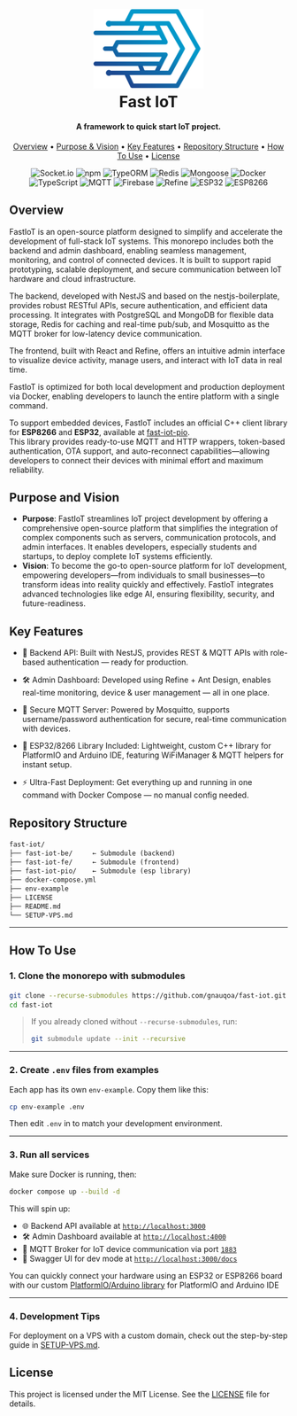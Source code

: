 <div id="top">

<!-- HEADER STYLE: CONSOLE -->
<div align="center">

<h1 align="center">
  <br>
  <a href="http://www.amitmerchant.com/electron-markdownify"><img src="https://raw.githubusercontent.com/gnauqoa/fast-iot-fe/c8f4e737913bd522e44882d34bd66b855ba340f1/public/fast-iot-no-text.svg"alt="Markdownify" width="200"></a>
  <br>Fast IoT
  <br>
</h1>

<h4 align="center">A framework to quick start IoT project.</h4>
</div>

<p align="center">
  <a href="#overview">Overview</a> •
  <a href="#purpose-and-vision">Purpose & Vision</a> •
  <a href="#key-features">Key Features</a> •
  <a href="#repository-structure">Repository Structure</a> •
  <a href="#how-to-use">How To Use</a> •
  <a href="#license">License</a>
</p>

<div align="center"> 


<img src="https://img.shields.io/badge/Socket.io-010101.svg?style=flat-square&logo=socketdotio&logoColor=white" alt="Socket.io">
<img src="https://img.shields.io/badge/npm-CB3837.svg?style=flat-square&logo=npm&logoColor=white" alt="npm">
<img src="https://img.shields.io/badge/TypeORM-FE0803.svg?style=flat-square&logo=TypeORM&logoColor=white" alt="TypeORM">
<img src="https://img.shields.io/badge/Redis-FF4438.svg?style=flat-square&logo=Redis&logoColor=white" alt="Redis">
<img src="https://img.shields.io/badge/Mongoose-F04D35.svg?style=flat-square&logo=Mongoose&logoColor=white" alt="Mongoose">
<img src="https://img.shields.io/badge/Docker-2496ED.svg?style=flat-square&logo=Docker&logoColor=white" alt="Docker">
<img src="https://img.shields.io/badge/TypeScript-3178C6.svg?style=flat-square&logo=TypeScript&logoColor=white" alt="TypeScript">
<img src="https://img.shields.io/badge/MQTT-660066.svg?style=flat-square&logo=MQTT&logoColor=white" alt="MQTT">
<img src="https://img.shields.io/badge/Firebase-FFCA28.svg?style=flat-square&logo=firebase&logoColor=black" alt="Firebase">
<img src="https://img.shields.io/badge/Refine-24292F.svg?style=flat-square&logo=Refine&logoColor=white" alt="Refine" />
<img src="https://img.shields.io/badge/ESP32-000000.svg?style=flat-square&logo=espressif&logoColor=white" alt="ESP32">
<img src="https://img.shields.io/badge/ESP8266-002F6C.svg?style=flat-square&logo=wifi&logoColor=white" alt="ESP8266">
</div>
</div>

## Overview

FastIoT is an open-source platform designed to simplify and accelerate the development of full-stack IoT systems. This monorepo includes both the backend and admin dashboard, enabling seamless management, monitoring, and control of connected devices. It is built to support rapid prototyping, scalable deployment, and secure communication between IoT hardware and cloud infrastructure.

The backend, developed with NestJS and based on the nestjs-boilerplate, provides robust RESTful APIs, secure authentication, and efficient data processing. It integrates with PostgreSQL and MongoDB for flexible data storage, Redis for caching and real-time pub/sub, and Mosquitto as the MQTT broker for low-latency device communication.

The frontend, built with React and Refine, offers an intuitive admin interface to visualize device activity, manage users, and interact with IoT data in real time.

FastIoT is optimized for both local development and production deployment via Docker, enabling developers to launch the entire platform with a single command.

To support embedded devices, FastIoT includes an official C++ client library for **ESP8266** and **ESP32**, available at [fast-iot-pio](https://github.com/gnauqoa/fast-iot-pio).  
This library provides ready-to-use MQTT and HTTP wrappers, token-based authentication, OTA support, and auto-reconnect capabilities—allowing developers to connect their devices with minimal effort and maximum reliability.

## Purpose and Vision

- **Purpose**: FastIoT streamlines IoT project development by offering a comprehensive open-source platform that simplifies the integration of complex components such as servers, communication protocols, and admin interfaces. It enables developers, especially students and startups, to deploy complete IoT systems efficiently.
- **Vision**: To become the go-to open-source platform for IoT development, empowering developers—from individuals to small businesses—to transform ideas into reality quickly and effectively. FastIoT integrates advanced technologies like edge AI, ensuring flexibility, security, and future-readiness.

## Key Features

- 🧠 Backend API:
  Built with NestJS, provides REST & MQTT APIs with role-based authentication — ready for production.

- 🛠️ Admin Dashboard: Developed using Refine + Ant Design, enables real-time monitoring, device & user management — all in one place.

- 📡 Secure MQTT Server: Powered by Mosquitto, supports username/password authentication for secure, real-time communication with devices.

- 🔌 ESP32/8266 Library Included: Lightweight, custom C++ library for PlatformIO and Arduino IDE, featuring WiFiManager & MQTT helpers for instant setup.

- ⚡ Ultra-Fast Deployment: Get everything up and running in one command with Docker Compose — no manual config needed.

## Repository Structure

```
fast-iot/
├── fast-iot-be/     ← Submodule (backend)
├── fast-iot-fe/     ← Submodule (frontend)
├── fast-iot-pio/    ← Submodule (esp library)
├── docker-compose.yml
├── env-example
├── LICENSE
├── README.md
└── SETUP-VPS.md
```

---

## How To Use

### 1. Clone the monorepo with submodules

```bash
git clone --recurse-submodules https://github.com/gnauqoa/fast-iot.git
cd fast-iot
```

> If you already cloned without `--recurse-submodules`, run:
>
> ```bash
> git submodule update --init --recursive
> ```

---

### 2. Create `.env` files from examples

Each app has its own `env-example`. Copy them like this:

```bash
cp env-example .env
```

Then edit `.env` in to match your development environment.

---

### 3. Run all services

Make sure Docker is running, then:

```bash
docker compose up --build -d
```

This will spin up:

- 🌐 Backend API available at [`http://localhost:3000`](http://localhost:3000)
- 🛠️ Admin Dashboard available at [`http://localhost:4000`](http://localhost:4000)
- 📡 MQTT Broker for IoT device communication via port [`1883`](http://localhost:1883)
- 🧪 Swagger UI for dev mode at [`http://localhost:3000/docs`](http://localhost:3000/docs)

You can quickly connect your hardware using an ESP32 or ESP8266 board with our custom [PlatformIO/Arduino library](https://github.com/gnauqoa/fast-iot-pio.git) for PlatformIO and Arduino IDE

---

### 4. Development Tips

For deployment on a VPS with a custom domain, check out the step-by-step guide in [SETUP-VPS.md](./SETUP-VPS.md).

## License

This project is licensed under the MIT License. See the [LICENSE](./LICENSE) file for details.
